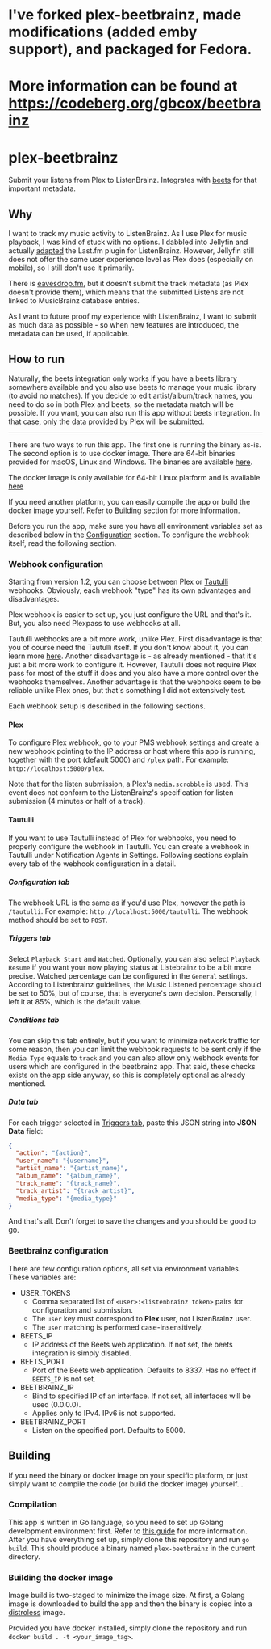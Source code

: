 # I've forked plex-beetbrainz, made modifications (added emby support), and packaged for Fedora.  
# More information can be found at https://codeberg.org/gbcox/beetbrainz

# plex-beetbrainz
Submit your listens from Plex to ListenBrainz. Integrates with [beets](https://github.com/beetbox/beets)
for that important metadata.

## Why
I want to track my music activity to ListenBrainz. As I use Plex for music playback,
I was kind of stuck with no options. I dabbled into Jellyfin and actually 
[adapted](https://github.com/lyarenei/jellyfin-plugin-listenbrainz) the Last.fm plugin for ListenBrainz.
However, Jellyfin still does not offer the same user experience level as Plex does (especially on mobile),
so I still don't use it primarily.

There is [eavesdrop.fm](https://github.com/simonxciv/eavesdrop.fm), 
but it doesn't submit the track metadata (as Plex doesn't provide them), 
which means that the submitted Listens are not linked to MusicBrainz database entries.

As I want to future proof my experience with ListenBrainz, 
I want to submit as much data as possible - so when new features are introduced, the metadata can be used, if applicable.

## How to run
Naturally, the beets integration only works if you have a beets library somewhere available 
and you also use beets to manage your music library (to avoid no matches).
If you decide to edit artist/album/track names, you need to do so in both Plex and beets, so the metadata match will be possible.
If you want, you can also run this app without beets integration. In that case, only the data provided by Plex will be submitted.

---

There are two ways to run this app.
The first one is running the binary as-is. The second option is to use docker image.
There are 64-bit binaries provided for macOS, Linux and Windows.
The binaries are available [here](https://github.com/lyarenei/plex-beetbrainz/releases).

The docker image is only available for 64-bit Linux platform and is available [here](https://github.com/lyarenei/plex-beetbrainz/pkgs/container/plex-beetbrainz)

If you need another platform, you can easily compile the app or build the docker image yourself.
Refer to [Building](#building) section for more information.

Before you run the app, make sure you have all environment variables set as described below in the [Configuration](#configuration) section. To configure the webhook itself, read the following section.

### Webhook configuration
Starting from version 1.2, you can choose between Plex or [Tautulli](https://tautulli.com) webhooks. Obviously, each webhook "type" has its own advantages and disadvantages.

Plex webhook is easier to set up, you just configure the URL and that's it. But, you also need Plexpass to use webhooks at all.

Tautulli webhooks are a bit more work, unlike Plex. First disadvantage is that you of course need the Tautulli itself. If you don't know about it, you can learn more [here](https://tautulli.com). Another disadvantage is - as already mentioned - that it's just a bit more work to configure it. However, Tautulli does not require Plex pass for most of the stuff it does and you also have a more control over the webhooks themselves. Another advantage is that the webhooks seem to be reliable unlike Plex ones, but that's something I did not extensively test.

Each webhook setup is described in the following sections.

#### Plex
To configure Plex webhook, go to your PMS webhook settings and create a new webhook pointing to the IP address or host where this app is running, together with the port (default 5000) and `/plex` path. For example: `http://localhost:5000/plex`.

Note that for the listen submission, a Plex's `media.scrobble` is used. This event does not conform to the ListenBrainz's specification for listen submission (4 minutes or half of a track).

#### Tautulli
If you want to use Tautulli instead of Plex for webhooks, you need to properly configure the webhook in Tautulli. You can create a webhook in Tautulli under Notification Agents in Settings. Following sections explain every tab of the webhook configuration in a detail.

##### Configuration tab
The webhook URL is the same as if you'd use Plex, however the path is `/tautulli`. For example: `http://localhost:5000/tautulli`. The webhook method should be set to `POST`. 

##### Triggers tab
Select `Playback Start` and `Watched`. Optionally, you can also select `Playback Resume` if you want your now playing status at Listebrainz to be a bit more precise. Watched percentage can be configured in the `General` settings. According to Listenbrainz guidelines, the Music Listened percentage should be set to 50%, but of course, that is everyone's own decision. Personally, I left it at 85%, which is the default value.

##### Conditions tab
You can skip this tab entirely, but if you want to minimize network traffic for some reason, then you can limit the webhook requests to be sent only if the `Media Type` equals to `track` and you can also allow only webhook events for users which are configured in the beetbrainz app. That said, these checks exists on the app side anyway, so this is completely optional as already mentioned.

##### Data tab
For each trigger selected in [Triggers tab](#triggers-tab), paste this JSON string into **JSON Data** field:
```json
{
  "action": "{action}",
  "user_name": "{username}",
  "artist_name": "{artist_name}",
  "album_name": "{album_name}",
  "track_name": "{track_name}",
  "track_artist": "{track_artist}",
  "media_type": "{media_type}"
}
```

And that's all. Don't forget to save the changes and you should be good to go.

### Beetbrainz configuration
There are few configuration options, all set via environment variables.
These variables are:
- USER_TOKENS
  - Comma separated list of `<user>:<listenbrainz token>` pairs for configuration and submission.
  - The `user` key must correspond to **Plex** user, not ListenBrainz user.
  - The `user` matching is performed case-insensitively.
- BEETS_IP
  - IP address of the Beets web application. If not set, the beets integration is simply disabled.
- BEETS_PORT
  - Port of the Beets web application. Defaults to 8337. Has no effect if `BEETS_IP` is not set.
- BEETBRAINZ_IP
  - Bind to specified IP of an interface. If not set, all interfaces will be used (0.0.0.0).
  - Applies only to IPv4. IPv6 is not supported.
- BEETBRAINZ_PORT
  - Listen on the specified port. Defaults to 5000.


## Building
If you need the binary or docker image on your specific platform, or just simply want to compile the code (or build the docker image) yourself...

### Compilation
This app is written in Go language, so you need to set up Golang development environment first. Refer to [this guide](https://golang.org/doc/install) for more information.
After you have everything set up, simply clone this repository and run `go build`. This should produce a binary named `plex-beetbrainz` in the current directory.

### Building the docker image
Image build is two-staged to minimize the image size. At first, a Golang image is downloaded to build the app and then the binary is copied into a [distroless](https://github.com/GoogleContainerTools/distroless) image.

Provided you have docker installed, simply clone the repository and run `docker build . -t <your_image_tag>`.
